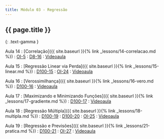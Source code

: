 ```yaml
---
title: Módulo 03 - Regressão
---
```


## {{ page.title }}
{: .text-gamma }

Aula 14
: [Correlação]({{ site.baseurl }}{% link _lessons/14-correlacao.md %})
  : [OI-5](https://openintro-ims.netlify.app/explore-numerical.html)
  : [D8-16](https://www.inferentialthinking.com/chapters/16/Inference_for_Regression.html)
: [Videoaula](https://www.youtube.com/playlist?list=PL4B0y0yqpKCKvQoR__Z77ndyw-9cgsm83)

Aula 15
: [Regressão Linear via Perda]({{ site.baseurl }}{% link _lessons/15-linear.md %})
  : [D100-15](https://www.textbook.ds100.org/ch/15/linear_models.html)
  : [OI-24](https://openintro-ims.netlify.app/inf-model-slr.html)
: [Videoaula](https://www.youtube.com/playlist?list=PL4B0y0yqpKCJLZn3s9D1G6y13FhRLiNa2)

Aula 16
: [Verossimilhança]({{ site.baseurl }}{% link _lessons/16-vero.md %})
  : [D100-16](https://www.textbook.ds100.org/ch/16/prob_and_gen.html)
: [Videoaula](https://www.youtube.com/playlist?list=PL4B0y0yqpKCIk7hyajkrnuYNkbjEow_e4)

Aula 17
: [Maximizando e Minimizando Funções]({{ site.baseurl }}{% link _lessons/17-gradiente.md %})
  : [D100-17](https://www.textbook.ds100.org/ch/17/gradient_descent.html)
: [Videoaula](https://www.youtube.com/playlist?list=PL4B0y0yqpKCKfamZgFXYgWPx2-uUsQYIm)

Aula 18
: [Regressão Múltipla]({{ site.baseurl }}{% link _lessons/18-multipla.md %})
  : [D100-19](https://www.textbook.ds100.org/ch/19/mult_intro.html)
  : [D100-20](https://www.textbook.ds100.org/ch/20/feature_engineering.html)
  : [OI-25](https://openintro-ims.netlify.app/inf-model-mlr.html)
: [Videoaula](https://www.youtube.com/playlist?list=PL4B0y0yqpKCLoSeaCRR9Mz6LkLDJuADKB)

Aula 19
: [Regressão e Previsões]({{ site.baseurl }}{% link _lessons/21-pratica.md %})
  : [D100-21](https://www.textbook.ds100.org/ch/21/bias_intro.html)
  : [OI-27](https://openintro-ims.netlify.app/inf-model-applications.html)
: [Videoaula](https://www.youtube.com/playlist?list=PL4B0y0yqpKCLBgpTM9w8WeYk3VzvCS88g)
